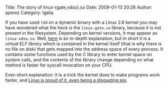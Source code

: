 Title: The story of linux-{gate,vdso}.so
Date: 2009-01-13 20:26
Author: aperez
Category: Igalia

If you have used `ldd` on a dynamic binary with a Linux 2.6 kernel you
may have wondered what the heck is the `linux-gate.so` library, because
it is not present in the filesystem. Depending on kernel versions, it
may appear as `linux-vdso.so`. Well, [here][] is an in-depth
explanation, but in short it is a *virtual ELF library* which is
contained in the kernel itself (that is why there is no file on disk)
that gets mapped into the address space of every process. It contains
some functions used by the C library to enter kernel space on system
calls, and the contents of the library change depending on what method
is faster for syscall invocation on your CPU.

Even short explanation: it is a trick the kernel does to make programs
work faster, and [Linus is proud of it, even being a disgusting pig][].

  [here]: http://www.trilithium.com/johan/2005/08/linux-gate/
  [Linus is proud of it, even being a disgusting pig]: http://lkml.org/lkml/2002/12/18/218
